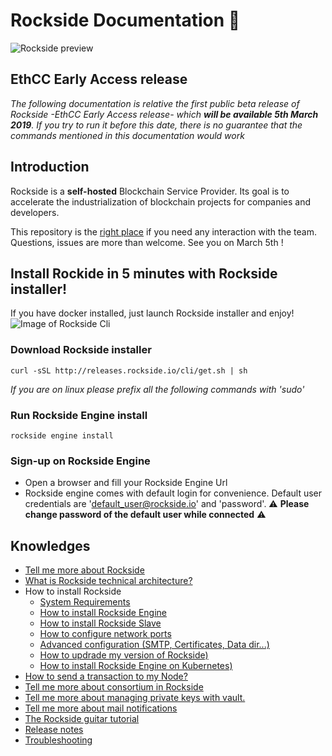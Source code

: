 # Rockside Documentation 🎸
![Rockside preview](https://raw.githubusercontent.com/blockchain-studio/rockside/master/doc/rockside-preview.png)
## EthCC Early Access release

*The following documentation is relative the first public beta release of Rockside -EthCC Early Access release- which **will be available 5th March 2019**. If you try to run it before this date, there is no guarantee that the commands mentioned in this documentation would work*

## <a name="introduction"></a>Introduction
Rockside is a **self-hosted** Blockchain Service Provider. Its goal is to accelerate the industrialization of blockchain projects for companies and developers.

This repository is the [right place](https://github.com/blockchain-studio/rockside/issues) if you need any interaction with the team. Questions, issues are more than welcome.
See you on March 5th !

## <a name="teasing"></a>Install Rockide in 5 minutes with Rockside installer!
If you have docker installed, just launch Rockside installer and enjoy!
![Image of Rockside Cli](https://raw.githubusercontent.com/blockchain-studio/rockside/master/doc/rockside-cli.gif)


### Download Rockside installer

```
curl -sSL http://releases.rockside.io/cli/get.sh | sh
```
*If you are on linux please prefix all the following commands with 'sudo'*

### Run Rockside Engine install

```
rockside engine install
```

### Sign-up on Rockside Engine

- Open a browser and fill your Rockside Engine Url
- Rockside engine comes with default login for convenience. Default user credentials are 'default_user@rockside.io' and 'password'. ⚠️ **Please change password of the default user while connected** ⚠️


## <a name="knownledges"></a>Knowledges


* [Tell me more about Rockside](doc/more-about-rockside.md)
* [What is Rockside technical architecture?](doc/rockside-technical-architecture.md)
* How to install Rockside
  * [System Requirements](doc/installation/system-requirements.md)
  * [How to install Rockside Engine](doc/installation/install-rockside-engine.md)
  * [How to install Rockside Slave](doc/installation/install-rockside-slave.md)
  * [How to configure network ports](doc/installation/networking.md)
  * [Advanced configuration (SMTP, Certificates, Data dir...)](doc/installation/advanced-setup.md)
  * [How to updrade my version of Rockside)](doc/installation/how-to-updrade.md)
  * [How to install Rockside Engine on Kubernetes)](doc/installation/k8s/README.md)
* [How to send a transaction to my Node?](doc/send-transaction.md)
* [Tell me more about consortium in Rockside](doc/more-about-consortium.md)
* [Tell me more about managing private keys with vault.](doc/more-about-vault.md)
* [Tell me more about mail notifications](doc/more-about-notifications.md)
* [The Rockside guitar tutorial](doc/tutorial/guitar-tutorial.md)
* [Release notes](doc/release-notes.md)
* [Troubleshooting](doc/troubleshooting.md)
